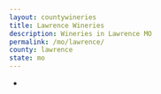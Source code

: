 ```yaml
---
layout: countywineries
title: Lawrence Wineries
description: Wineries in Lawrence MO
permalink: /mo/lawrence/
county: lawrence
state: mo
---
```

-
